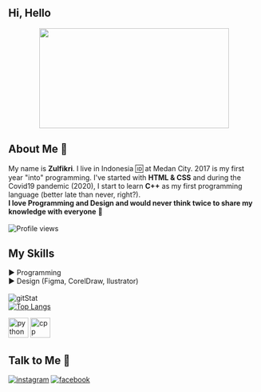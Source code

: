 ## Hi, Hello
<p align="center">
  <img src="https://media.giphy.com/media/XYrHWGJPtaQMM/giphy.gif" height="200" width="380"/>
</p>

## About Me :arrow_down_small:
My name is **Zulfikri**. I live in Indonesia :id: at Medan City. 2017 is my first year "into" programming. I've started with **HTML & CSS** and during the Covid19 pandemic (2020), I start to learn **C++** as my first programming language (better late than never, right?). \
**I love Programming and Design and would never think twice to share my knowledge with everyone** :gift_heart: \
\
![Profile views](https://gpvc.arturio.dev/ctrlbzul5)

## My Skills
:arrow_forward: Programming \
:arrow_forward: Design (Figma, CorelDraw, Ilustrator) \
\
![gitStat](https://github-readme-stats.vercel.app/api?username=ctrlbzul5&show_icons=true&theme=tokyonight) \
[![Top Langs](https://github-readme-stats.vercel.app/api/top-langs/?username=ctrlbzul5&layout=compact&show_icons=true&theme=tokyonight)](https://github.com/anuraghazra/github-readme-stats)
<p align="left">
  <img src="https://cdn.icon-icons.com/icons2/112/PNG/512/python_18894.png" width="40" height="40"alt="python">
  <img src="https://cdn.icon-icons.com/icons2/2107/PNG/512/file_type_cpp_icon_130670.png" width="40" height="40" alt="cpp">
</p>

## Talk to Me :arrow_down_small:
[![instagram](https://img.shields.io/badge/Instagram-E4405F?style=for-the-badge&logo=instagram&logoColor=white)](https://www.instagram.com/zulfikriry5)
[![facebook](https://img.shields.io/badge/Facebook-2980B9?style=for-the-badge&logo=facebook&logoColor=white)](https://www.facebook.com/ZulfricRmd5)

